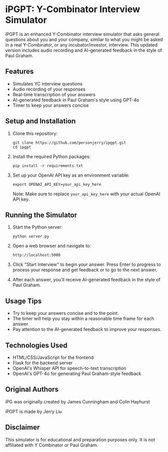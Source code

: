 # iPGPT: Y-Combinator Interview Simulator

iPGPT is an enhanced Y-Combinator interview simulator that asks general questions about you and your company, similar to what you might be asked in a real Y-Combinator, or any incubator/investor, interview. This updated version includes audio recording and AI-generated feedback in the style of Paul Graham.

## Features

- Simulates YC interview questions
- Audio recording of your responses
- Real-time transcription of your answers
- AI-generated feedback in Paul Graham's style using GPT-4o
- Timer to keep your answers concise

## Setup and Installation

1. Clone this repository:
   ```
   git clone https://github.com/personjerry/ipgpt.git
   cd ipgpt
   ```

2. Install the required Python packages:
   ```
   pip install -r requirements.txt
   ```

3. Set up your OpenAI API key as an environment variable:
   ```
   export OPENAI_API_KEY=your_api_key_here
   ```

   Note: Make sure to replace `your_api_key_here` with your actual OpenAI API key.

## Running the Simulator

1. Start the Python server:
   ```
   python server.py
   ```

2. Open a web browser and navigate to:
   ```
   http://localhost:5000
   ```

3. Click "Start Interview" to begin your answer. Press Enter to progress to process your response and get feedback or to go to the next answer.

4. After each answer, you'll receive AI-generated feedback in the style of Paul Graham.

## Usage Tips

- Try to keep your answers concise and to the point.
- The timer will help you stay within a reasonable time frame for each answer.
- Pay attention to the AI-generated feedback to improve your responses.

## Technologies Used

- HTML/CSS/JavaScript for the frontend
- Flask for the backend server
- OpenAI's Whisper API for speech-to-text transcription
- OpenAI's GPT-4o for generating Paul Graham-style feedback

## Original Authors

iPG was originally created by James Cunningham and Colin Hayhurst

iPGPT is made by Jerry Liu

## Disclaimer

This simulator is for educational and preparation purposes only. It is not affiliated with Y Combinator or Paul Graham.